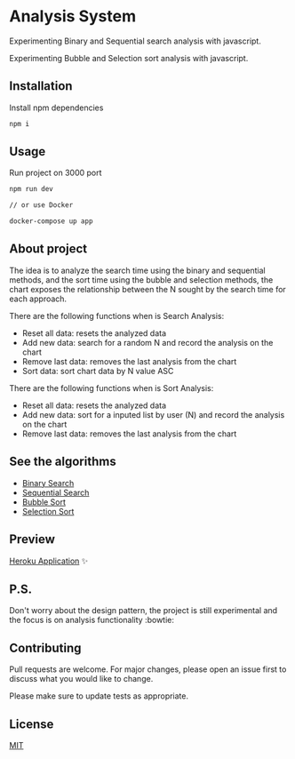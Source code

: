 # Analysis System

Experimenting Binary and Sequential search analysis with javascript.

Experimenting Bubble and Selection sort analysis with javascript.

## Installation

Install npm dependencies

```bash
npm i
```

## Usage

Run project on 3000 port

```bash
npm run dev

// or use Docker

docker-compose up app
```

## About project

The idea is to analyze the search time using the binary and sequential methods, and the sort time using the bubble and selection methods, the chart exposes the relationship between the N sought by the search time for each approach.

There are the following functions when is Search Analysis:

- Reset all data: resets the analyzed data
- Add new data: search for a random N and record the analysis on the chart
- Remove last data: removes the last analysis from the chart
- Sort data: sort chart data by N value ASC

There are the following functions when is Sort Analysis:

- Reset all data: resets the analyzed data
- Add new data: sort for a inputed list by user (N) and record the analysis on the chart
- Remove last data: removes the last analysis from the chart
  
## See the algorithms

- [Binary Search](src/app/algorithms/search/binarySearch.js)
- [Sequential Search](src/app/algorithms/search/sequentialSearch.js)
- [Bubble Sort](src/app/algorithms/sort/bubbleSort.js)
- [Selection Sort](src/app/algorithms/sort/selectionSort.js)

## Preview

[Heroku Application](https://analysis-system.herokuapp.com/) ✨

## P.S.

Don't worry about the design pattern, the project is still experimental and the focus is on analysis functionality :bowtie:

## Contributing

Pull requests are welcome. For major changes, please open an issue first to discuss what you would like to change.

Please make sure to update tests as appropriate.

## License

[MIT](https://choosealicense.com/licenses/mit/)